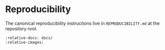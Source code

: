 # Reproducibility

The canonical reproducibility instructions live in `REPRODUCIBILITY.md` at the repository root.

```{include} ../REPRODUCIBILITY.md
:relative-docs: docs/
:relative-images:
```
